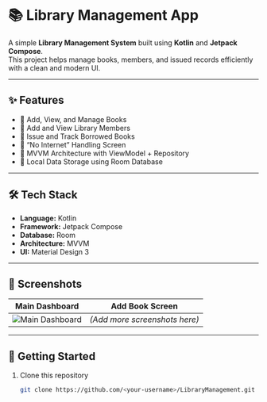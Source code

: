 # 📚 Library Management App

A simple **Library Management System** built using **Kotlin** and **Jetpack Compose**.  
This project helps manage books, members, and issued records efficiently with a clean and modern UI.

---

## ✨ Features

- 📘 Add, View, and Manage Books  
- 👥 Add and View Library Members  
- 📖 Issue and Track Borrowed Books  
- 🚫 “No Internet” Handling Screen  
- 🧠 MVVM Architecture with ViewModel + Repository  
- 💾 Local Data Storage using Room Database  

---

## 🛠️ Tech Stack

- **Language:** Kotlin  
- **Framework:** Jetpack Compose  
- **Database:** Room  
- **Architecture:** MVVM  
- **UI:** Material Design 3  

---

## 📸 Screenshots

| Main Dashboard | Add Book Screen |
|----------------|----------------|
| ![Main Dashboard](screenshots/main_dashboard.png) | *(Add more screenshots here)* |

---

## 🚀 Getting Started

1. Clone this repository  
   ```bash
   git clone https://github.com/<your-username>/LibraryManagement.git
